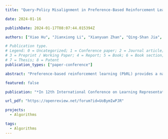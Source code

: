 ```yaml
---
title: "Query-Policy Misalignment in Preference-Based Reinforcement Learning"

date: 2024-01-16

publishDate: 2024-01-17T08:07:44.015394Z

authors: ["Xiao Hu", "Jianxiong Li", "Xianyuan Zhan", "Qing-Shan Jia", "Ya-Qin Zhang"]

# Publication type.
# Legend: 0 = Uncategorized; 1 = Conference paper; 2 = Journal article;
# 3 = Preprint / Working Paper; 4 = Report; 5 = Book; 6 = Book section;
# 7 = Thesis; 8 = Patent
publication_types: ["paper-conference"]

abstract: "Preference-based reinforcement learning (PbRL) provides a natural way to align RL agents’ behavior with human desired outcomes, but is often restrained by costly human feedback. To improve feedback efficiency, most existing PbRL methods focus on selecting queries to maximally improve the overall quality of the reward model, but counter-intuitively, we find that this may not necessarily lead to improved performance. To unravel this mystery, we identify a long-neglected issue in the query selection schemes of existing PbRL studies: Query-Policy Misalignment. We show that the seemingly informative queries selected to improve the overall quality of reward model actually may not align with RL agents’ interests, thus offering little help on policy learning and eventually resulting in poor feedback efficiency. We show that this issue can be effectively addressed via policy-aligned query and a specially designed hybrid experience replay, which together enforce the bidirectional query-policy alignment. Simple yet elegant, our method can be easily incorporated into existing approaches by changing only a few lines of code. We showcase in comprehensive experiments that our method achieves substantial gains in both human feedback and RL sample efficiency, demonstrating the importance of addressing query-policy misalignment in PbRL tasks."

featured: false

publication: "*In 12th International Conference on Learning Representations (ICLR 2024)(spotlight)*"

url_pdf: "https://openreview.net/forum?id=UoBymIwPJR"

projects: 
  - Algorithms  

tags:
  - Algorithms
---
```



